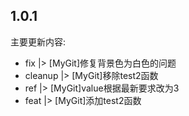 ## 1.0.1

主要更新内容: 

- fix |> [MyGit]修复背景色为白色的问题
- cleanup |> [MyGit]移除test2函数
- ref |> [MyGit]value根据最新要求改为3
- feat |> [MyGit]添加test2函数


